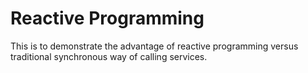 # Reactive Programming

This is to demonstrate the advantage of reactive programming versus traditional synchronous way of calling services.
